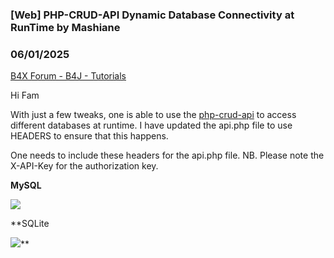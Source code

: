 ### [Web] PHP-CRUD-API Dynamic Database Connectivity at RunTime by Mashiane
### 06/01/2025
[B4X Forum - B4J - Tutorials](https://www.b4x.com/android/forum/threads/167234/)

Hi Fam  
  
With just a few tweaks, one is able to use the [php-crud-api](https://github.com/mevdschee/php-crud-api) to access different databases at runtime. I have updated the api.php file to use HEADERS to ensure that this happens.  
  
One needs to include these headers for the api.php file. NB. Please note the X-API-Key for the authorization key.  
  
**MySQL**  
  
![](https://www.b4x.com/android/forum/attachments/164466)  
  
**SQLite  
  
![](https://www.b4x.com/android/forum/attachments/164467)**